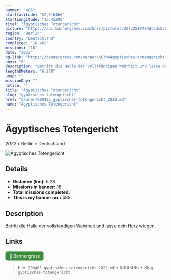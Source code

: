 ```yaml
---
nummer: "485"
startLatitude: "52,516466"
startLongitude: "13,45299"
titel: "Ägyptisches Totengericht"
picture: "https://api.bannergress.com/bnrs/pictures/20f32510404dc5dcb5b043d14ef777de"
region: "Berlin"
country: "Deutschland"
completed: "10.482"
missions: "18"
date: "2022"
bg-link: "https://bannergress.com/banner/%C3%A4gyptisches-totengericht-17af"
onyx: "0"
description: "Betritt die Halle der vollständigen Wahrheit und lasse dein Herz wiegen."
lengthKMeters: "6,278"
umap: ""
missionDay: ""
notice: ""
title: "Ägyptisches Totengericht"
slug: "gyptisches-totengericht"
href: "banner/000485_gyptisches-totengericht_2022.md"
name: "Ägyptisches Totengericht"
---
```

# Ägyptisches Totengericht

*2022* • Berlin • Deutschland

![Ägyptisches Totengericht](https://api.bannergress.com/bnrs/pictures/20f32510404dc5dcb5b043d14ef777de)



## Details
- **Distance (km):** 6.28
- **Missions in banner:** 18
- **Total missions completed:** 
- **This is my banner no.:** 485



## Description
Betritt die Halle der vollständigen Wahrheit und lasse dein Herz wiegen.



## Links
<a href="https://bannergress.com/banner/%C3%A4gyptisches-totengericht-17af" target="_blank" style="display:inline-block;margin-right:8px;padding:6px 12px;background:#3c8b3c;color:#fff;text-decoration:none;border-radius:6px;">🔗 Bannergress</a>



> File: `000485_gyptisches-totengericht_2022.md` • #000485 • Slug: `gyptisches-totengericht`
